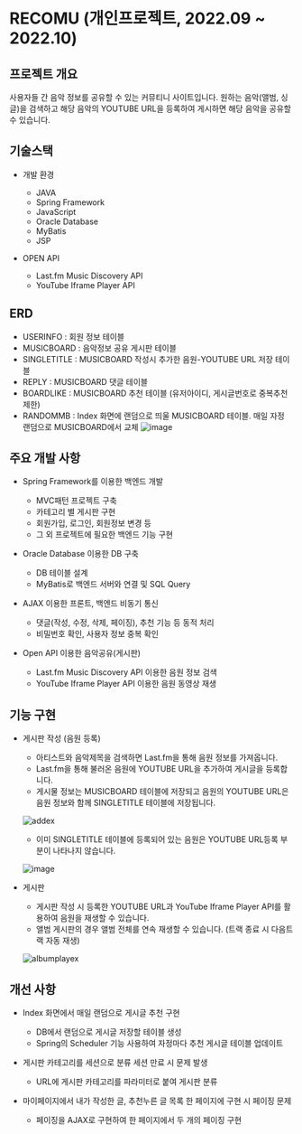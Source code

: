 # RECOMU (개인프로젝트, 2022.09 ~ 2022.10)

## 프로젝트 개요
사용자들 간 음악 정보를 공유할 수 있는 커뮤티니 사이트입니다. 원하는 음악(앨범, 싱글)을 검색하고 해당 음악의 YOUTUBE URL을 등록하여 게시하면 해당 음악을 공유할 수 있습니다. 

## 기술스택
* 개발 환경
  * JAVA
  * Spring Framework
  * JavaScript
  * Oracle Database
  * MyBatis
  * JSP
  
* OPEN API
  * Last.fm Music Discovery API
  * YouTube Iframe Player API

## ERD
* USERINFO : 회원 정보 테이블
* MUSICBOARD : 음악정보 공유 게시판 테이블
* SINGLETITLE : MUSICBOARD 작성시 추가한 음원-YOUTUBE URL 저장 테이블
* REPLY : MUSICBOARD 댓글 테이블
* BOARDLIKE : MUSICBOARD 추천 테이블 (유저아이디, 게시글번호로 중복추천제한)
* RANDOMMB : Index 화면에 랜덤으로 띄울 MUSICBOARD 테이블. 매일 자정 랜덤으로 MUSICBOARD에서 교체
![image](https://user-images.githubusercontent.com/105340836/197390867-4039bba7-8c85-47d4-a2ac-a273eb44223e.png)

## 주요 개발 사항
* Spring Framework를 이용한 백엔드 개발
  * MVC패턴 프로젝트 구축
  * 카테고리 별 게시판 구현
  * 회원가입, 로그인, 회원정보 변경 등 
  * 그 외 프로젝트에 필요한 백엔드 기능 구현
  
* Oracle Database 이용한 DB 구축
  * DB 테이블 설계
  * MyBatis로 백엔드 서버와 연결 및 SQL Query 
  
* AJAX 이용한 프론트, 백엔드 비동기 통신
  * 댓글(작성, 수정, 삭제, 페이징), 추천 기능 등 동적 처리
  * 비밀번호 확인, 사용자 정보 중복 확인

* Open API 이용한 음악공유(게시판)
  * Last.fm Music Discovery API 이용한 음원 정보 검색
  * YouTube Iframe Player API 이용한 음원 동영상 재생

## 기능 구현
* 게시판 작성 (음원 등록)
  * 아티스트와 음악제목을 검색하면 Last.fm을 통해 음원 정보를 가져옵니다.
  * Last.fm을 통해 불러온 음원에 YOUTUBE URL을 추가하여 게시글을 등록합니다.
  * 게시물 정보는 MUSICBOARD 테이블에 저장되고 음원의 YOUTUBE URL은 음원 정보와 함께 SINGLETITLE 테이블에 저장됩니다.

  ![addex](https://user-images.githubusercontent.com/105340836/197394642-5d45e98f-8d06-4aa1-aa69-052581656f5f.gif)
  
  * 이미 SINGLETITLE 테이블에 등록되어 있는 음원은 YOUTUBE URL등록 부분이 나타나지 않습니다.
  
  ![image](https://user-images.githubusercontent.com/105340836/199463794-ea30f72e-de21-4f7b-8f9e-790be65d1667.png)

  
  
* 게시판
  * 게시판 작성 시 등록한 YOUTUBE URL과 YouTube Iframe Player API를 활용하여 음원을 재생할 수 있습니다.
  * 앨범 게시판의 경우 앨범 전체를 연속 재생할 수 있습니다. (트랙 종료 시 다음트랙 자동 재생)

  ![albumplayex](https://user-images.githubusercontent.com/105340836/197396080-1633a66d-a607-4fa4-aea6-bc3cf0e96711.gif)
  
  
  
## 개선 사항
* Index 화면에서 매일 랜덤으로 게시글 추천 구현
  * DB에서 랜덤으로 게시글 저장할 테이블 생성
  * Spring의 Scheduler 기능 사용하여 자정마다 추천 게시글 테이블 업데이트

* 게시판 카테고리를 세션으로 분류 세션 만료 시 문제 발생
  * URL에 게시판 카테고리를 파라미터로 붙여 게시판 분류

* 마이페이지에서 내가 작성한 글, 추천누른 글 목록 한 페이지에 구현 시 페이징 문제
  * 페이징을 AJAX로 구현하여 한 페이지에서 두 개의 페이징 구현


